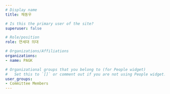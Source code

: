 ```yaml
---
# Display name
title: 채동우

# Is this the primary user of the site?
superuser: false

# Role/position
role: 연세대 의대

# Organizations/Affiliations
organizations:
- name: PAGK

# Organizational groups that you belong to (for People widget)
#   Set this to `[]` or comment out if you are not using People widget.
user_groups:
- Committee Members
---
```

